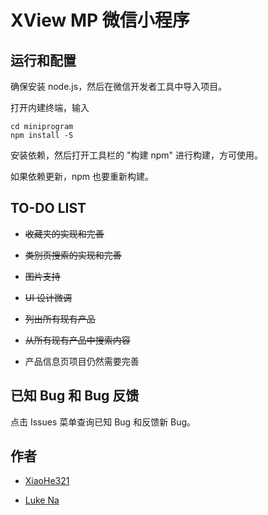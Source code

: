 # XView MP 微信小程序

## 运行和配置

确保安装 node.js，然后在微信开发者工具中导入项目。

打开内建终端，输入 

```
cd miniprogram
npm install -S
```

安装依赖，然后打开工具栏的 "构建 npm" 进行构建，方可使用。

如果依赖更新，npm 也要重新构建。


## TO-DO LIST

- ~~收藏夹的实现和完善~~

- ~~类别页搜索的实现和完善~~

- ~~图片支持~~

- ~~UI 设计微调~~

  

- ~~列出所有现有产品~~

- ~~从所有现有产品中搜索内容~~


- 产品信息页项目仍然需要完善



## 已知 Bug 和 Bug 反馈

点击 Issues 菜单查询已知 Bug 和反馈新 Bug。



## 作者

- [XiaoHe321](https://github.com/xh321)

- [Luke Na](https://github.com/narukeu)

